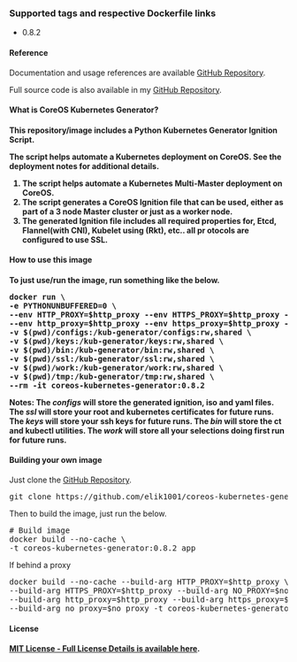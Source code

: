 <h3>Supported tags and respective Dockerfile links</h3>
<ul>
    <li>0.8.2</li>   
</ul>

<h4>Reference</h4>
Documentation and usage references are available <a href="https://www.devtech101.com/>on my blog</a>, Or in a my <a href="https://github.com/elik1001/coreos-kubernetes-generator">GitHub Repository</a>.

Full source code is also available in my <a href="https://github.com/elik1001/coreos-kubernetes-generator">GitHub Repository</a>.

<h4>What is CoreOS Kubernetes Generator?<h4>

This repository/image includes a Python Kubernetes Generator Ignition Script.

The script helps  automate a Kubernetes deployment on CoreOS. See the deployment notes for additional details.
<ol>
        <li>The script helps automate a Kubernetes Multi-Master deployment on CoreOS.</li>
        <li>The script generates a CoreOS Ignition file that can be used, either as part of a 3 node Master cluster or just as a worker
node.</li>
        <li>The generated Ignition file includes all required properties for, Etcd, Flannel(with CNI), Kubelet using (Rkt), etc.. all pr
otocols are configured to use SSL.</li>
</ol>

<h4>How to use this image<h4>

To just use/run the image, run something like the below.
<pre>
docker run \
-e PYTHONUNBUFFERED=0 \
--env HTTP_PROXY=$http_proxy --env HTTPS_PROXY=$http_proxy --env NO_PROXY=$no_proxy \
--env http_proxy=$http_proxy --env https_proxy=$http_proxy --env no_proxy=$no_proxy \
-v $(pwd)/configs:/kub-generator/configs:rw,shared \
-v $(pwd)/keys:/kub-generator/keys:rw,shared \
-v $(pwd)/bin:/kub-generator/bin:rw,shared \
-v $(pwd)/ssl:/kub-generator/ssl:rw,shared \
-v $(pwd)/work:/kub-generator/work:rw,shared \
-v $(pwd)/tmp:/kub-generator/tmp:rw,shared \
--rm -it coreos-kubernetes-generator:0.8.2
</pre>

<b>Notes: </b>
The <i>configs</i> will store the generated ignition, iso and yaml files.
The <i>ssl</i> will store your root and kubernetes certificates for future runs.
The <i>keys</i> will store your ssh keys for future runs.
The <i>bin</i> will store the ct and kubectl utilities.
The <i>work</i> will store all your selections doing first run for future runs.

<h4>Building your own image</h4>
Just clone the <a href="https://github.com/elik1001/coreos-kubernetes-generator">GitHub Repository</a>.
<pre>
git clone https://github.com/elik1001/coreos-kubernetes-generator
</pre>
Then to build the image, just run the below.
<pre>
# Build image
docker build --no-cache \
-t coreos-kubernetes-generator:0.8.2 app
</pre>

If behind a proxy
<pre>
docker build --no-cache --build-arg HTTP_PROXY=$http_proxy \
--build-arg HTTPS_PROXY=$http_proxy --build-arg NO_PROXY=$no_proxy \
--build-arg http_proxy=$http_proxy --build-arg https_proxy=$http_proxy \
--build-arg no_proxy=$no_proxy -t coreos-kubernetes-generator:0.8.2 app
</pre>

<h4>License<h4>
<a href="https://github.com/elik1001/coreos-kubernetes-generator/blob/master/LICENSE">MIT License - Full License Details is available here</a>.
